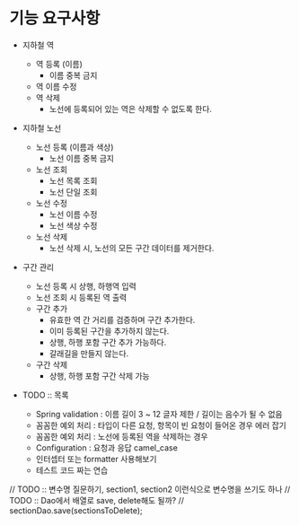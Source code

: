 # 기능 요구사항

- 지하철 역 
  - 역 등록 (이름)
    - 이름 중복 금지
  - 역 이름 수정
  - 역 삭제
    - 노선에 등록되어 있는 역은 삭제할 수 없도록 한다.
  
- 지하철 노선
  - 노선 등록 (이름과 색상)
    - 노선 이름 중복 금지
  - 노선 조회  
    - 노선 목록 조회
    - 노선 단일 조회
  - 노선 수정  
    - 노선 이름 수정
    - 노선 색상 수정
  - 노선 삭제
    - 노선 삭제 시, 노선의 모든 구간 데이터를 제거한다.
  
- 구간 관리
  - 노선 등록 시 상행, 하행역 입력
  - 노선 조회 시 등록된 역 출력
  - 구간 추가
    - 유효한 역 간 거리를 검증하며 구간 추가한다.
    - 이미 등록된 구간을 추가하지 않는다.
    - 상행, 하행 포함 구간 추가 가능하다.
    - 갈래길을 만들지 않는다.
  - 구간 삭제
    - 상행, 하행 포함 구간 삭제 가능

- TODO :: 목록
  - Spring validation : 이름 길이 3 ~ 12 글자 제한 / 길이는 음수가 될 수 없음
  - 꼼꼼한 예외 처리 : 타입이 다른 요청, 항목이 빈 요청이 들어온 경우 에러 잡기 
  - 꼼꼼한 예외 처리 : 노선에 등록된 역을 삭제하는 경우  
  - Configuration : 요청과 응답 camel_case  
  - 인터셉터 또는 formatter 사용해보기 
  - 테스트 코드 짜는 연습


// TODO :: 변수명 질문하기, section1, section2 이런식으로 변수명을 쓰기도 하나
// TODO :: Dao에서 배열로 save, delete해도 될까?
// sectionDao.save(sectionsToDelete);